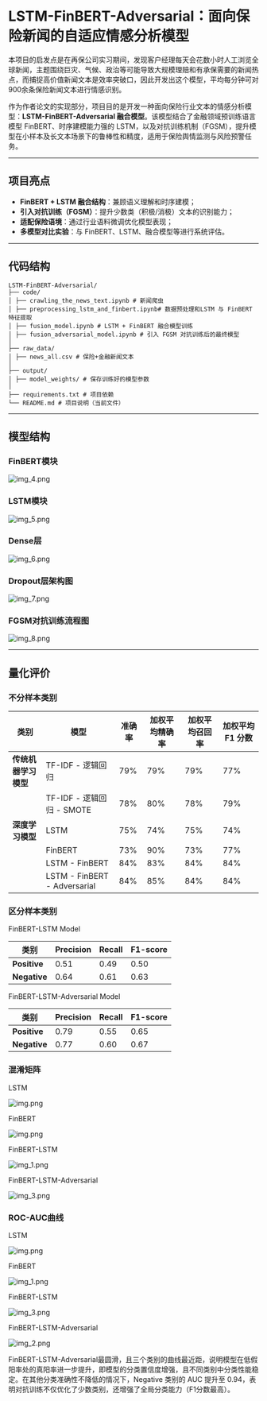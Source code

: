 # LSTM-FinBERT-Adversarial：面向保险新闻的自适应情感分析模型

本项目的启发点是在再保公司实习期间，发现客户经理每天会花数小时人工浏览全球新闻，主题围绕巨灾、气候、政治等可能导致大规模理赔和有承保需要的新闻热点，而捕捉高价值新闻文本是效率突破口，因此开发出这个模型，平均每分钟可对900余条保险新闻文本进行情感识别。

作为作者论文的实现部分，项目目的是开发一种面向保险行业文本的情感分析模型：**LSTM-FinBERT-Adversarial 融合模型**。该模型结合了金融领域预训练语言模型 FinBERT、时序建模能力强的 LSTM，以及对抗训练机制（FGSM），提升模型在小样本及长文本场景下的鲁棒性和精度，适用于保险舆情监测与风险预警任务。

---

## 项目亮点

- **FinBERT + LSTM 融合结构**：兼顾语义理解和时序建模；
- **引入对抗训练（FGSM）**：提升少数类（积极/消极）文本的识别能力；
- **适配保险语境**：通过行业语料微调优化模型表现；
- **多模型对比实验**：与 FinBERT、LSTM、融合模型等进行系统评估。

---

## 代码结构
```
LSTM-FinBERT-Adversarial/
├── code/
│ ├── crawling_the_news_text.ipynb # 新闻爬虫
│ ├── preprocessing_lstm_and_finbert.ipynb# 数据预处理和LSTM 与 FinBERT 特征提取
│ ├── fusion_model.ipynb # LSTM + FinBERT 融合模型训练
│ ├── fusion_adversarial_model.ipynb # 引入 FGSM 对抗训练后的最终模型
│
├── raw_data/
│ ├── news_all.csv # 保险+金融新闻文本
│ 
├── output/
│ ├── model_weights/ # 保存训练好的模型参数
│
├── requirements.txt # 项目依赖
└── README.md # 项目说明（当前文件）
```
---
## 模型结构
### FinBERT模块
![img_4.png](Photos/img_4.png)
### LSTM模块
![img_5.png](Photos/img_5.png)
### Dense层
![img_6.png](Photos/img_6.png)
### Dropout层架构图
![img_7.png](Photos/img_7.png)
### FGSM对抗训练流程图
![img_8.png](Photos/img_8.png)

---

## 量化评价

### 不分样本类别

| 类别           | 模型                           | 准确率 | 加权平均精确率 | 加权平均召回率 | 加权平均 F1 分数 |
|--------------|------------------------------|-----|---------|---------|------------|
| **传统机器学习模型** | TF-IDF - 逻辑回归                | 79% | 79%     | 79%     | 77%        |
|              | TF-IDF - 逻辑回归 - SMOTE        | 78% | 80%     | 78%     | 79%        |
| **深度学习模型**   | LSTM                         | 75% | 74%     | 75%     | 74%        |
|              | FinBERT                      | 73% | 90%     | 73%     | 77%        |
|              | LSTM - FinBERT               | 84% | 83%     | 84%     | 84%        |
|              | LSTM - FinBERT - Adversarial | 84% | 85%     | 84%     | 84%        |

### 区分样本类别
FinBERT-LSTM Model

| 类别           | Precision | Recall | F1-score |
|--------------|-----------|--------|----------|
| **Positive** | 0.51      | 0.49   | 0.50     |
| **Negative** | 0.64      | 0.61   | 0.63     |

FinBERT-LSTM-Adversarial Model

| 类别           | Precision | Recall | F1-score |
|--------------|-----------|--------|----------|
| **Positive** | 0.79      | 0.55   | 0.65     |
| **Negative** | 0.77      | 0.60   | 0.67     |

### 混淆矩阵
LSTM

![img.png](Photos/img.png)

FinBERT

![img.png](Photos/img.png)

FinBERT-LSTM

![img_1.png](Photos/img_1.png)

FinBERT-LSTM-Adversarial

![img_3.png](Photos/img_3.png)

### ROC-AUC曲线

LSTM

![img.png](Photos/img.png)

FinBERT

![img_1.png](Photos/img_1.png)

FinBERT-LSTM

![img_3.png](Photos/img_3.png)

FinBERT-LSTM-Adversarial

![img_2.png](Photos/img_2.png)

FinBERT-LSTM-Adversarial最圆滑，且三个类别的曲线最近距，说明模型在低假阳率处的真阳率进一步提升，即模型的分类置信度增强，且不同类别中分类性能稳定。在其他分类准确性不降低的情况下，Negative 类别的 AUC 提升至 0.94，表明对抗训练不仅优化了少数类别，还增强了全局分类能力（F1分数最高）。